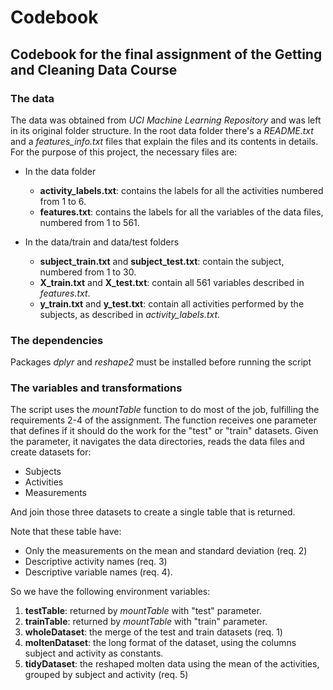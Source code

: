 # Codebook

## Codebook for the final assignment of the Getting and Cleaning Data Course

### The data

The data was obtained from *UCI Machine Learning Repository* and was left in its original folder structure.
In the root data folder there's a *README.txt* and a *features_info.txt* files that explain the files and its contents in details.
For the purpose of this project, the necessary files are:

* In the data folder
  * **activity_labels.txt**: contains the labels for all the activities numbered from 1 to 6.
  * **features.txt**: contains the labels for all the variables of the data files, numbered from 1 to 561.

* In the data/train and data/test folders
  * **subject_train.txt** and **subject_test.txt**: contain the subject, numbered from 1 to 30.
  * **X_train.txt** and **X_test.txt**: contain all 561 variables described in *features.txt*.
  * **y_train.txt** and **y_test.txt**: contain all activities performed by the subjects, as described in *activity_labels.txt*.

### The dependencies

Packages *dplyr* and *reshape2* must be installed before running the script

### The variables and transformations

The script uses the *mountTable* function to do most of the job, fulfilling the requirements 2-4 of the assignment.
The function receives one parameter that defines if it should do the work for the "test" or "train" datasets.
Given the parameter, it navigates the data directories, reads the data files and create datasets for:
* Subjects
* Activities
* Measurements

And join those three datasets to create a single table that is returned.

Note that these table have:
* Only the measurements on the mean and standard deviation (req. 2)
* Descriptive activity names (req. 3)
* Descriptive variable names (req. 4).

So we have the following environment variables:
1. **testTable**: returned by *mountTable* with "test" parameter.
2. **trainTable**: returned by *mountTable* with "train" parameter.
3. **wholeDataset**: the merge of the test and train datasets (req. 1)
4. **moltenDataset**: the long format of the dataset, using the columns subject and activity as constants.
5. **tidyDataset**: the reshaped molten data using the mean of the activities, grouped by subject and activity (req. 5)
